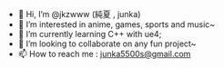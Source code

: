 - 👋 Hi, I’m @jkzwww (純夏 , junka)
- 👀 I’m interested in anime, games, sports and music~
- 🌱 I’m currently learning C++ with ue4;
- 💞️ I’m looking to collaborate on any fun project~
- 📫 How to reach me : junka5500s@gmail.com

<!---
jkzwww/jkzwww is a ✨ special ✨ repository because its `README.md` (this file) appears on your GitHub profile.
You can click the Preview link to take a look at your changes.
--->

